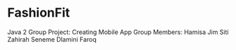 # FashionFit
Java 2 Group Project: Creating Mobile App
Group Members:
Hamisa Jim
Siti Zahirah
Seneme Dlamini
Faroq

